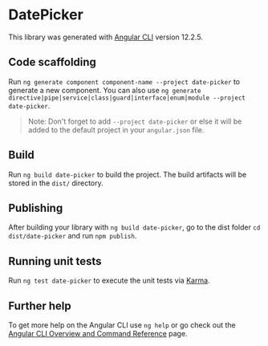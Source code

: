 # DatePicker

This library was generated with [Angular CLI](https://github.com/angular/angular-cli) version 12.2.5.

## Code scaffolding

Run `ng generate component component-name --project date-picker` to generate a new component. You can also use `ng generate directive|pipe|service|class|guard|interface|enum|module --project date-picker`.
> Note: Don't forget to add `--project date-picker` or else it will be added to the default project in your `angular.json` file. 

## Build

Run `ng build date-picker` to build the project. The build artifacts will be stored in the `dist/` directory.

## Publishing

After building your library with `ng build date-picker`, go to the dist folder `cd dist/date-picker` and run `npm publish`.

## Running unit tests

Run `ng test date-picker` to execute the unit tests via [Karma](https://karma-runner.github.io).

## Further help

To get more help on the Angular CLI use `ng help` or go check out the [Angular CLI Overview and Command Reference](https://angular.io/cli) page.
